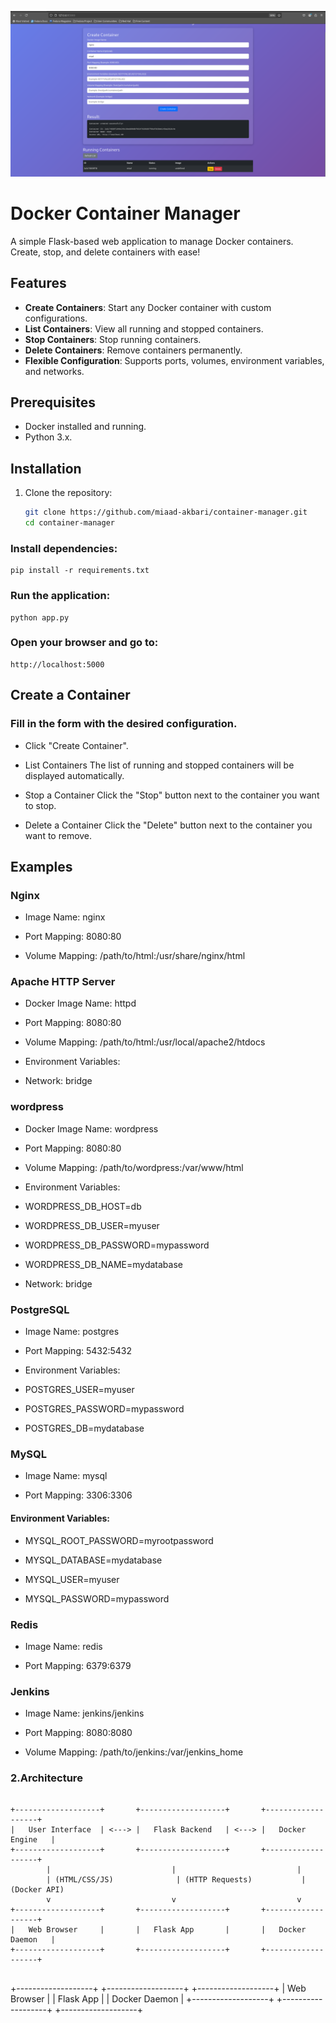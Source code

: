 

![alt text](image.png)

# Docker Container Manager

A simple Flask-based web application to manage Docker containers. Create, stop, and delete containers with ease!

## Features
- **Create Containers**: Start any Docker container with custom configurations.
- **List Containers**: View all running and stopped containers.
- **Stop Containers**: Stop running containers.
- **Delete Containers**: Remove containers permanently.
- **Flexible Configuration**: Supports ports, volumes, environment variables, and networks.

## Prerequisites
- Docker installed and running.
- Python 3.x.

## Installation
1. Clone the repository:
   ```bash
   git clone https://github.com/miaad-akbari/container-manager.git
   cd container-manager

### Install dependencies:

```
pip install -r requirements.txt
```
### Run the application:

```
python app.py
```
### Open your browser and go to:

```
http://localhost:5000
```
## Create a Container

### Fill in the form with the desired configuration.

* Click "Create Container".

* List Containers
The list of running and stopped containers will be displayed automatically.

* Stop a Container
Click the "Stop" button next to the container you want to stop.

* Delete a Container
Click the "Delete" button next to the container you want to remove.

## Examples
### Nginx
* Image Name: nginx

* Port Mapping: 8080:80

* Volume Mapping: /path/to/html:/usr/share/nginx/html

###  Apache HTTP Server 

* Docker Image Name: httpd

* Port Mapping: 8080:80 

* Volume Mapping: /path/to/html:/usr/local/apache2/htdocs 

* Environment Variables: 

* Network: bridge
### wordpress

* Docker Image Name: wordpress

* Port Mapping: 8080:80

* Volume Mapping: /path/to/wordpress:/var/www/html 

* Environment Variables:

* WORDPRESS_DB_HOST=db 

* WORDPRESS_DB_USER=myuser 

* WORDPRESS_DB_PASSWORD=mypassword 

* WORDPRESS_DB_NAME=mydatabase

* Network: bridge
### PostgreSQL
* Image Name: postgres

* Port Mapping: 5432:5432

* Environment Variables:

* POSTGRES_USER=myuser

* POSTGRES_PASSWORD=mypassword

* POSTGRES_DB=mydatabase

### MySQL
* Image Name: mysql

* Port Mapping: 3306:3306

#### Environment Variables:

* MYSQL_ROOT_PASSWORD=myrootpassword

* MYSQL_DATABASE=mydatabase

* MYSQL_USER=myuser

* MYSQL_PASSWORD=mypassword

### Redis
* Image Name: redis

* Port Mapping: 6379:6379

### Jenkins
* Image Name: jenkins/jenkins

* Port Mapping: 8080:8080

* Volume Mapping: /path/to/jenkins:/var/jenkins_home

### 2.Architecture
```

+-------------------+       +-------------------+       +-------------------+
|   User Interface  | <---> |   Flask Backend   | <---> |   Docker Engine   |
+-------------------+       +-------------------+       +-------------------+
        |                           |                           |
        | (HTML/CSS/JS)              | (HTTP Requests)           | (Docker API)
        v                           v                           v
+-------------------+       +-------------------+       +-------------------+
|   Web Browser     |       |   Flask App       |       |   Docker Daemon   |
+-------------------+       +-------------------+       +-------------------+


```
+-------------------+       +-------------------+       +-------------------+
|   Web Browser     |       |   Flask App       |       |   Docker Daemon   |
+-------------------+       +-------------------+       +-------------------+

```
